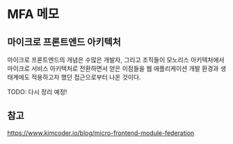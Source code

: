 # MFA 메모
## 마이크로 프론트엔드 아키텍처
마이크로 프론트엔드의 개념은 수많은 개발자, 그리고 조직들이 모노리스 아키텍처에서 마이크로 서비스 아키텍처로 전환하면서 얻은 이점들을 웹 애플리케이션 개발 환경과 생태계에도 적용하고자 했던 접근으로부터 나온 것이다.

TODO: 다시 정리 예정!

## 참고
https://www.kimcoder.io/blog/micro-frontend-module-federation